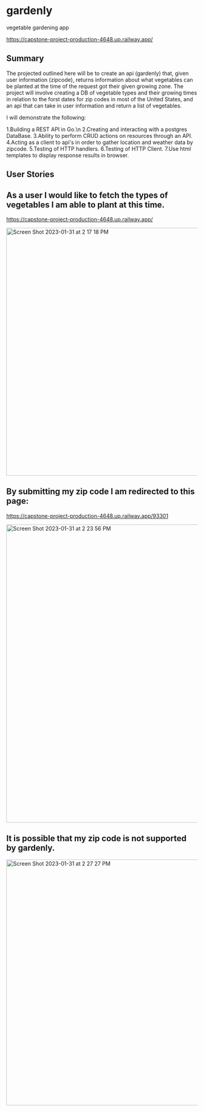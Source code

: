 # gardenly
vegetable gardening app

https://capstone-project-production-4648.up.railway.app/

## Summary
The projected outlined here will be to create an api (gardenly) that, given user information (zipcode), returns information about what vegetables can be planted at the time of the request got their given growing zone. The project will involve creating a DB of vegetable types and their growing times in relation to the forst dates for zip codes in most of the United States, and an api that can take in user information and return a list of vegetables.

I will demonstrate the following:

1.Building a REST API in Go.\n
2.Creating and interacting with a postgres DataBase.
3.Ability to perform CRUD actions on resources through an API.
4.Acting as a client to api's in order to gather location and weather data by zipcode.
5.Testing of HTTP handlers.
6.Testing of HTTP Client.
7.Use html templates to display response results in browser.

## User Stories

## As a user I would like to fetch the types of vegetables I am able to plant at this time.

https://capstone-project-production-4648.up.railway.app/

<img width="650" alt="Screen Shot 2023-01-31 at 2 17 18 PM" src="https://user-images.githubusercontent.com/105764001/215873646-6a88c237-28ca-4ec7-a893-3678a0d9627d.png">

## By submitting my zip code I am redirected to this page:

https://capstone-project-production-4648.up.railway.app/93301

<img width="782" alt="Screen Shot 2023-01-31 at 2 23 56 PM" src="https://user-images.githubusercontent.com/105764001/215874341-07e01fef-8a3c-4ee4-9b06-87bfa212e447.png">

## It is possible that my zip code is not supported by gardenly. 

<img width="645" alt="Screen Shot 2023-01-31 at 2 27 27 PM" src="https://user-images.githubusercontent.com/105764001/215875192-855acdcc-b00e-423a-8a2b-88d72cabd585.png">

    


    
    
       


